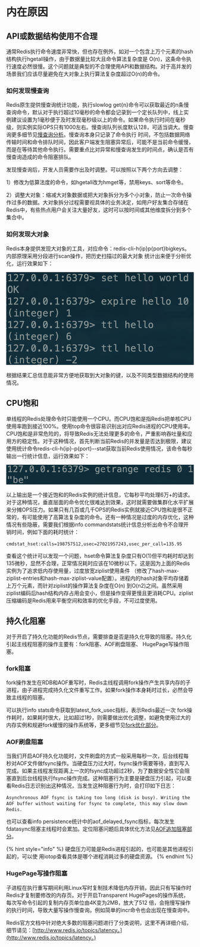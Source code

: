 # 内在原因

## API或数据结构使用不合理

通常Redis执行命令速度非常快，但也存在例外，如对一个包含上万个元素的hash结构执行hgetall操作，由于数据量比较大且命令算法复杂度是 O\(n\)，这条命令执行速度必然很慢。这个问题就是典型的不合理使用API和数据结构。对于高并发的场景我们应该尽量避免在大对象上执行算法复杂度超过O\(n\)的命令。

### 如何发现慢查询

Redis原生提供慢查询统计功能，执行slowlog get{n}命令可以获取最近的n条慢查询命令，默认对于执行超过10毫秒的命令都会记录到一个定长队列中，线上实例建议设置为1毫秒便于及时发现毫秒级以上的命令。如果命令执行时间在毫秒级，则实例实际OPS只有1000左右。慢查询队列长度默认128，可适当调大。慢查询更多细节见[慢查询分析](../jin-jie-gong-neng/man-cha-xun-fen-xi/)。慢查询本身只记录了命令执行 时间，不包括数据网络传输时间和命令排队时间，因此客户端发生阻塞异常后，可能不是当前命令缓慢，而是在等待其他命令执行。需要重点比对异常和慢查询发生的时间点，确认是否有慢查询造成的命令阻塞排队。

发现慢查询后，开发人员需要作出及时调整。可以按照以下两个方向去调整：

1）修改为低算法度的命令，如hgetall改为hmget等，禁用keys、sort等命令。

2）调整大对象：缩减大对象数据或把大对象拆分为多个小对象，防止一次命令操作过多的数据。大对象拆分过程需要视具体的业务决定，如用户好友集合存储在Redis中，有些热点用户会关注大量好友，这时可以按时间或其他维度拆分到多个集合中。

### 如何发现大对象

Redis本身提供发现大对象的工具，对应命令：redis-cli-h{ip}p{port}bigkeys。内部原理采用分段进行scan操作，把历史扫描过的最大对象 统计出来便于分析优化，运行效果如下：

![](../.gitbook/assets/image%20%2817%29.png)

根据结果汇总信息能非常方便地获取到大对象的键，以及不同类型数据结构的使用情况。

## CPU饱和

单线程的Redis处理命令时只能使用一个CPU。而CPU饱和是指Redis把单核CPU使用率跑到接近100%。使用top命令很容易识别出对应Redis进程的CPU使用率。CPU饱和是非常危险的，将导致Redis无法处理更多的命令，严重影响吞吐量和应用方的稳定性。对于这种情况，首先判断当前Redis的并发量是否达到极限，建议使用统计命令redis-cli-h{ip}-p{port}--stat获取当前Redis使用情况，该命令每秒输出一行统计信息，运行效果如下：

![](../.gitbook/assets/image%20%2825%29.png)

以上输出是一个接近饱和的Redis实例的统计信息，它每秒平均处理6万+的请求。对于这种情况，垂直层面的命令优化很难达到效果，这时就需要做集群化水平扩展来分摊OPS压力。如果只有几百或几千OPS的Redis实例就接近CPU饱和是很不正常的，有可能使用了高算法复杂度的命令。还有一种情况是过度的内存优化，这种情况有些隐蔽，需要我们根据info commandstats统计信息分析出命令不合理开销时间，例如下面的耗时统计：

```text
cmdstat_hset:calls=198757512,usec=27021957243,usec_per_call=135.95
```

查看这个统计可以发现一个问题，hset命令算法复杂度只有O\(1\)但平均耗时却达到135微秒，显然不合理，正常情况耗时应该在10微秒以下。这是因为上面的Redis实例为了追求低内存使用量，过度放宽ziplist使用条件 （修改了hash-max-ziplist-entries和hash-max-ziplist-value配置）。进程内的hash对象平均存储着上万个元素，而针对ziplist的操作算法复杂度在O\(n\) 到O\(n2\)之间。虽然采用ziplist编码后hash结构内存占用会变小，但是操作变得更慢且更消耗CPU。ziplist压缩编码是Redis用来平衡空间和效率的优化手段，不可过度使用。

## 持久化阻塞

对于开启了持久化功能的Redis节点，需要排查是否是持久化导致的阻塞。持久化引起主线程阻塞的操作主要有：fork阻塞、AOF刷盘阻塞、 HugePage写操作阻塞。

### fork阻塞

fork操作发生在RDB和AOF重写时，Redis主线程调用fork操作产生共享内存的子进程，由子进程完成持久化文件重写工作。如果fork操作本身耗时过长，必然会导致主线程的阻塞。

可以执行info stats命令获取到latest\_fork\_usec指标，表示Redis最近一次 fork操作耗时，如果耗时很大，比如超过1秒，则需要做出优化调整，如避免使用过大的内存实例和规避fork缓慢的操作系统等，更多细节见[fork优化部分](../chi-jiu-hua/wen-ti-ding-wei-yu-you-hua.md#fork-cao-zuo)。

### AOF刷盘阻塞

当我们开启AOF持久化功能时，文件刷盘的方式一般采用每秒一次，后台线程每秒对AOF文件做fsync操作。当硬盘压力过大时，fsync操作需要等待，直到写入完成。如果主线程发现距离上一次的fsync成功超过2秒，为了数据安全性它会阻塞直到后台线程执行fsync操作完成。这种阻塞行为主要是硬盘压力引起，可以查看Redis日志识别出这种情况，当发生这种阻塞行为时，会打印如下日志：

```text
Asynchronous AOF fsync is taking too long (disk is busy). Writing the AOF buffer without waiting for fsync to complete, this may slow down Redis.
```

也可以查看info persistence统计中的aof\_delayed\_fsync指标，每次发生fdatasync阻塞主线程时会累加。定位阻塞问题后具体优化方法见[AOF追加阻塞部分](../chi-jiu-hua/wen-ti-ding-wei-yu-you-hua.md#aof-zhui-jia-zu-sai)。

{% hint style="info" %}
硬盘压力可能是Redis进程引起的，也可能是其他进程引起的，可以使 用iotop查看具体是哪个进程消耗过多的硬盘资源。
{% endhint %}

### HugePage写操作阻塞

子进程在执行重写期间利用Linux写时复制技术降低内存开销，因此只有写操作时Redis才复制要修改的内存页。对于开启Transparent HugePages的操作系统，每次写命令引起的复制内存页单位由4K变为2MB，放大了512 倍，会拖慢写操作的执行时间，导致大量写操作慢查询。例如简单的incr命令也会出现在慢查询中。

Redis官方文档中针对绝大多数的阻塞问题进行了分类说明，这里不再详细介绍，细节请见：[http://www.redis.io/topics/latency。](http://www.redis.io/topics/latency。)

